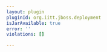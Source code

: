 ```yaml
---
layout: plugin
pluginId: org.iitt.jboss.deployment
isJarAvailable: true
error: ''
violations: []

---
```

